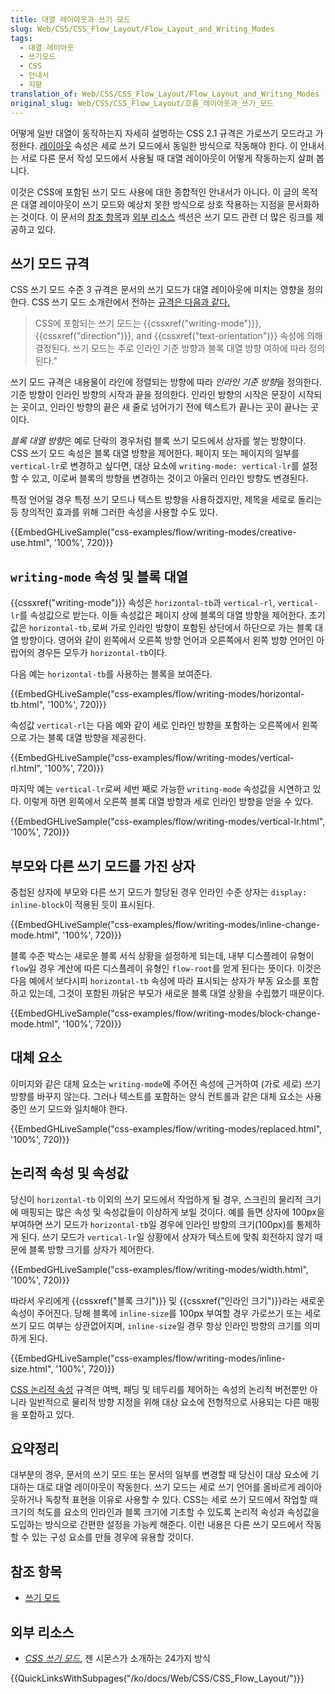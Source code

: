 ```yaml
---
title: 대열 레이아웃과 쓰기 모드
slug: Web/CSS/CSS_Flow_Layout/Flow_Layout_and_Writing_Modes
tags:
  - 대열 레이아웃
  - 쓰기모드
  - CSS
  - 안내서
  - 지향
translation_of: Web/CSS/CSS_Flow_Layout/Flow_Layout_and_Writing_Modes
original_slug: Web/CSS/CSS_Flow_Layout/흐름_레이아웃과_쓰기_모드
---
```

어떻게 일반 대열이 동작하는지 자세히 설명하는 CSS 2.1 규격은 가로쓰기 모드라고 가정한다. [레이아웃](/ko/docs/Web/CSS/CSS_Flow_Layout/일반_대열_속_블록_및_인라인_레이아웃) 속성은 세로 쓰기 모드에서 동일한 방식으로 작동해야 한다. 이 안내서는 서로 다른 문서 작성 모드에서 사용될 때 대열 레이아웃이 어떻게 작동하는지 살펴 봅니다.

이것은 CSS에 포함된 쓰기 모드 사용에 대한 종합적인 안내서가 아니다. 이 글의 목적은 대열 레이아웃이 쓰기 모드와 예상치 못한 방식으로 상호 작용하는 지점을 문서화하는 것이다. 이 문서의 [참조 항목](#See_Also)과 [외부 리소스](#External_Resources) 섹션은 쓰기 모드 관련 더 많은 링크를 제공하고 있다.

## 쓰기 모드 규격

CSS 쓰기 모드 수준 3 규격은 문서의 쓰기 모드가 대열 레이아웃에 미치는 영향을 정의한다. CSS 쓰기 모드 소개란에서 전하는 [규격은 다음과 같다.](https://drafts.csswg.org/css-writing-modes-3/#text-flow)

> CSS에 포함되는 쓰기 모드는 {{cssxref("writing-mode")}}, {{cssxref("direction")}}, and {{cssxref("text-orientation")}} 속성에 의해 결정된다. 쓰기 모드는 주로 인라인 기준 방향과 블록 대열 방향 여하에 따라 정의된다."

쓰기 모드 규격은 내용물이 라인에 정렬되는 방향에 따라 *인라인 기준 방향*을 정의한다. 기준 방향이 인라인 방향의 시작과 끝을 정의한다. 인라인 방향의 시작은 문장이 시작되는 곳이고, 인라인 방향의 끝은 새 줄로 넘어가기 전에 텍스트가 끝나는 곳이 끝나는 곳이다.

*블록 대열 방향*은 예로 단락의 경우처럼 블록 쓰기 모드에서 상자를 쌓는 방향이다. CSS 쓰기 모드 속성은 블록 대열 방향을 제어한다. 페이지 또는 페이지의 일부를 `vertical-lr`로 변경하고 싶다면, 대상 요소에 `writing-mode: vertical-lr`를 설정할 수 있고, 이로써 블록의 방향을 변경하는 것이고 아울러 인라인 방향도 변경된다.

특정 언어일 경우 특정 쓰기 모드나 텍스트 방향을 사용하겠지만, 제목을 세로로 돌리는 등 창의적인 효과를 위해 그러한 속성을 사용할 수도 있다.

{{EmbedGHLiveSample("css-examples/flow/writing-modes/creative-use.html", '100%', 720)}}

## `writing-mode` 속성 및 블록 대열

{{cssxref("writing-mode")}} 속성은 `horizontal-tb`과 `vertical-rl`, `vertical-lr`를 속성값으로 받는다. 이들 속성값은 페이지 상에 블록의 대열 방향을 제어한다. 초기 값은 `horizontal-tb,`로써 가로 인라인 방향이 포함된 상단에서 하단으로 가는 블록 대열 방향이다. 영어와 같이 왼쪽에서 오른쪽 방향 언어과 오른쪽에서 왼쪽 방향 언어인 아랍어의 경우든 모두가 `horizontal-tb`이다.

다음 예는 `horizontal-tb`를 사용하는 블록을 보여준다.

{{EmbedGHLiveSample("css-examples/flow/writing-modes/horizontal-tb.html", '100%', 720)}}

속성값 `vertical-rl`는 다음 예와 같이 세로 인라인 방향을 포함하는 오른쪽에서 왼쪽으로 가는 블록 대열 방향을 제공한다.

{{EmbedGHLiveSample("css-examples/flow/writing-modes/vertical-rl.html", '100%', 720)}}

마지막 예는 `vertical-lr`로써 세번 째로 가능한 `writing-mode` 속성값을 시연하고 있다. 이렇게 하면 왼쪽에서 오른쪽 블록 대열 방향과 세로 인라인 방향을 얻을 수 있다.

{{EmbedGHLiveSample("css-examples/flow/writing-modes/vertical-lr.html", '100%', 720)}}

## 부모와 다른 쓰기 모드를 가진 상자

중첩된 상자에 부모와 다른 쓰기 모드가 할당된 경우 인라인 수준 상자는 `display: inline-block`이 적용된 듯이 표시된다.

{{EmbedGHLiveSample("css-examples/flow/writing-modes/inline-change-mode.html", '100%', 720)}}

블록 수준 박스는 새로운 블록 서식 상황을 설정하게 되는데, 내부 디스플레이 유형이 `flow`일 경우 계산에 따른 디스플레이 유형인 `flow-root`를 얻게 된다는 뜻이다. 이것은 다음 예에서 보다시피 `horizontal-tb` 속성에 따라 표시되는 상자가 부동 요소를 포함하고 있는데, 그것이 포함된 까닭은 부모가 새로운 블록 대열 상황을 수립했기 때문이다.

{{EmbedGHLiveSample("css-examples/flow/writing-modes/block-change-mode.html", '100%', 720)}}

## 대체 요소

이미지와 같은 대체 요소는 `writing-mode`에 주어진 속성에 근거하여 (가로 세로) 쓰기 방향를 바꾸지 않는다. 그러나 텍스트를 포함하는 양식 컨트롤과 같은 대체 요소는 사용중인 쓰기 모드와 일치해야 한다.

{{EmbedGHLiveSample("css-examples/flow/writing-modes/replaced.html", '100%', 720)}}

## 논리적 속성 및 속성값

당신이 `horizontal-tb` 이외의 쓰기 모드에서 작업하게 될 경우, 스크린의 물리적 크기에 매핑되는 많은 속성 및 속성값들이 이상하게 보일 것이다. 예를 들면 상자에 100px을 부여하면 쓰기 모드가 `horizontal-tb`일 경우에 인라인 방향의 크기(100px)를 통제하게 된다. 쓰기 모드가 `vertical-lr`일 상황에서 상자가 텍스트에 맞춰 회전하지 않기 때문에 블록 방향 크기를 상자가 제어한다.

{{EmbedGHLiveSample("css-examples/flow/writing-modes/width.html", '100%', 720)}}

따라서 우리에게 {{cssxref("블록 크기")}} 및 {{cssxref("인라인 크기")}}라는 새로운 속성이 주어진다. 당해 블록에 `inline-size`를 100px 부여할 경우 가로쓰기 또는 세로 쓰기 모드 여부는 상관없어지며, `inline-size`일 경우 항상 인라인 방향의 크기를 의미하게 된다.

{{EmbedGHLiveSample("css-examples/flow/writing-modes/inline-size.html", '100%', 720)}}

[CSS 논리적 속성](/ko/docs/Web/CSS/CSS_Logical_Properties) 규격은 여백, 패딩 및 테두리를 제어하는 속성의 논리적 버전뿐만 아니라 일반적으로 물리적 방향 지정을 위해 대상 요소에 전형적으로 사용되는 다른 매핑을 포함하고 있다.

## 요약정리

대부분의 경우, 문서의 쓰기 모드 또는 문서의 일부를 변경할 때 당신이 대상 요소에 기대하는 대로 대열 레이아웃이 작동한다. 쓰기 모드는 세로 쓰기 언어를 올바르게 레이아웃하거나 ​​독창적 표현을 이유로 사용할 수 있다. CSS는 세로 쓰기 모드에서 작업할 때 크기의 척도를 요소의 인라인과 블록 크기에 기초할 수 있도록 논리적 속성과 속성값을 도입하는 방식으로 간편한 설정을 가능케 해준다. 이런 내용은 다른 쓰기 모드에서 작동할 수 있는 구성 요소를 만들 경우에 유용할 것이다.

## 참조 항목

- [쓰기 모드](/ko/docs/Web/CSS/CSS_Writing_Modes)

## 외부 리소스

- _[CSS 쓰기 모드](https://24ways.org/2016/css-writing-modes/)_, 젠 시몬스가 소개하는 24가지 방식

{{QuickLinksWithSubpages("/ko/docs/Web/CSS/CSS_Flow_Layout/")}}

